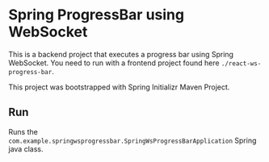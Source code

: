 # Spring ProgressBar using WebSocket

This is a backend project that executes a progress bar using Spring WebSocket.
You need to run with a frontend project found here `./react-ws-progress-bar`.

This project was bootstrapped with Spring Initializr Maven Project.

## Run

Runs the `com.example.springwsprogressbar.SpringWsProgressBarApplication` Spring java class.